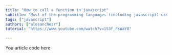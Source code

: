 ```yaml
---
title: "How to call a function in javascript"
subtitle: "Most of the programming languages (including javascript) use the parenthesis symbol to call functions"
tags: ["javascript"]
authors: ["alesanchezr"]
tutorial: "https://www.youtube.com/watch?v=1S3f_FsWaY8"

---
```


You article code here